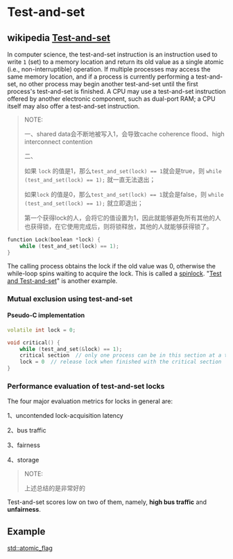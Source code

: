 # Test-and-set



## wikipedia [Test-and-set](http://en.wikipedia.org/wiki/Test-and-set)

In computer science, the test-and-set instruction is an instruction used to write `1` (set) to a memory location and return its old value as a single atomic (i.e., non-interruptible) operation. If multiple processes may access the same memory location, and if a process is currently performing a test-and-set, no other process may begin another test-and-set until the first process's test-and-set is finished. A CPU may use a test-and-set instruction offered by another electronic component, such as dual-port RAM; a CPU itself may also offer a test-and-set instruction.

> NOTE: 
>
> 一、shared data会不断地被写入1，会导致cache coherence flood、high interconnect contention
>
> 二、
>
> 如果 `lock` 的值是1，那么`test_and_set(lock) == 1`就会是true，则     `while (test_and_set(lock) == 1);`  就一直无法退出；
>
> 如果`lock` 的值是0，那么`test_and_set(lock) == 1`就会是false，则     `while (test_and_set(lock) == 1);`  就立即退出；
>
> 第一个获得lock的人，会将它的值设置为1，因此就能够避免所有其他的人也获得锁，在它使用完成后，则将锁释放，其他的人就能够获得锁了。

```C++
function Lock(boolean *lock) { 
    while (test_and_set(lock) == 1); 
}
```

The calling process obtains the lock if the old value was 0, otherwise the while-loop spins waiting to acquire the lock. This is called a [spinlock](https://en.wikipedia.org/wiki/Spinlock). "[Test and Test-and-set](https://en.wikipedia.org/wiki/Test_and_test-and-set)" is another example.

### Mutual exclusion using test-and-set

#### Pseudo-C implementation

```C++
volatile int lock = 0;

void critical() {
    while (test_and_set(&lock) == 1);
    critical section  // only one process can be in this section at a time
    lock = 0  // release lock when finished with the critical section
}
```

### Performance evaluation of test-and-set locks

The four major evaluation metrics for locks in general are:

1、uncontended lock-acquisition latency

2、bus traffic

3、fairness

4、storage

> NOTE: 
>
> 上述总结的是非常好的

Test-and-set scores low on two of them, namely, **high bus traffic** and **unfairness**.



## Example

[std::atomic_flag](https://en.cppreference.com/w/cpp/atomic/atomic_flag)

